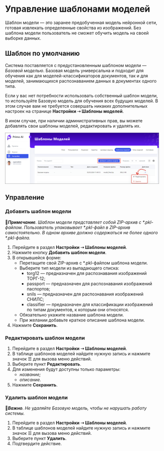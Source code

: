 # Управление шаблонами моделей

Шаблон модели — это заранее предобученная модель нейронной сети, готовая извлекать определенные свойства из изображений. Без шаблона модели пользователь не сможет обучить модель на своей выборке данных.

## Шаблон по умолчанию
Система поставляется с предустановленным шаблоном модели — *Базовой моделью*. Базовая модель универсальна и подходит для обучения как для моделей-классификаторов документов, так и для моделей, занимающихся распознаванием данных в документах одного типа. 

Если у вас нет потребности использовать собственный шаблон модели, то используйте Базовую модель для обучения всех будущих моделей. В этом случае вам не требуется совершать никаких дополнительных настроек на странице **Настройки ➝ Шаблоны моделей**. 

В ином случае, при наличии административных прав, вы можете добавлять свои шаблоны моделей, редактировать и удалять их. 

![](<../../../.gitbook/assets1/primo-ai/model-templates-main.png>)




## Управление 

### Добавить шаблон модели

:large_blue_diamond:***Примечание**. Шаблон модели представляет собой ZIP-архив с \*.pkl-файлом. Пользователь упаковывает \*.pkl-файл в ZIP-архив самостоятельно. В одном архиве должно содержаться не более одного \*.pkl-файла.*

1. Перейдите в раздел **Настройки ➝ Шаблоны моделей**. 
1. Нажмите кнопку **Добавить шаблон модели**.
1. В открывшейся форме:
   * Перетащите свой ZIP-архив с *.pkl-файлом шаблона модели.
   * Выберите тип модели из выпадающего списка:
     * torg12 — предназначен для распознавания изображений ТОРГ-12;
     * passport — предназначен для распознавания изображений паспортов;
     * snils — предназначен для распознавания изображений СНИЛС;
     * classifier — предназначен для классификации изображений по типам документов, к которым они относятся.
   * Обязательно укажите название шаблона модели.
   * При желании добавьте краткое описание шаблона модели.
1. Нажмите **Сохранить**.


### Редактировать шаблон модели

1. Перейдите в раздел **Настройки ➝ Шаблоны моделей**.
2. В таблице шаблонов моделей найдите нужную запись и нажмите значок ☰ для вызова меню действий.
3. Выберите пункт **Редактировать**.
4. Для изменения будут доступны только параметры:
   * *название;*
   * *описание.*
6. Нажмите **Сохранить**.

### Удалить шаблон модели

:large_orange_diamond:***Важно**. Не удаляйте Базовую модель, чтобы не нарушать работу системы.*

1. Перейдите в раздел **Настройки ➝ Шаблоны моделей**.
2. В таблице шаблонов моделей найдите нужную запись и нажмите значок ☰ для вызова меню действий.
3. Выберите пункт **Удалить**.
4. Подтвердите действие.

